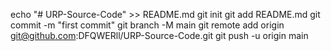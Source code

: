 echo "# URP-Source-Code" >> README.md
git init
git add README.md
git commit -m "first commit"
git branch -M main
git remote add origin git@github.com:DFQWERll/URP-Source-Code.git
git push -u origin main
